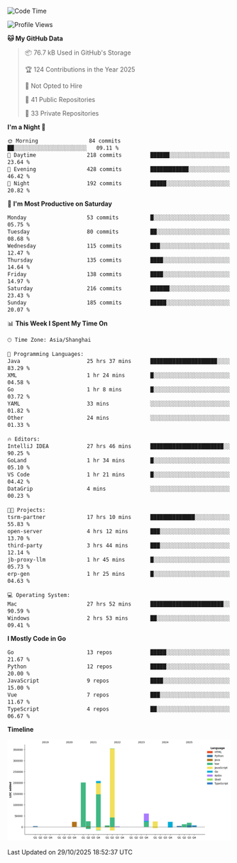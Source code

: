<!--START_SECTION:waka-->
![Code Time](http://img.shields.io/badge/Code%20Time-4%2C555%20hrs%206%20mins-blue)

![Profile Views](http://img.shields.io/badge/Profile%20Views-0-blue)

**🐱 My GitHub Data** 

> 📦 76.7 kB Used in GitHub's Storage 
 > 
> 🏆 124 Contributions in the Year 2025
 > 
> 🚫 Not Opted to Hire
 > 
> 📜 41 Public Repositories 
 > 
> 🔑 33 Private Repositories 
 > 
**I'm a Night 🦉** 

```text
🌞 Morning                84 commits          ██░░░░░░░░░░░░░░░░░░░░░░░   09.11 % 
🌆 Daytime                218 commits         ██████░░░░░░░░░░░░░░░░░░░   23.64 % 
🌃 Evening                428 commits         ████████████░░░░░░░░░░░░░   46.42 % 
🌙 Night                  192 commits         █████░░░░░░░░░░░░░░░░░░░░   20.82 % 
```
📅 **I'm Most Productive on Saturday** 

```text
Monday                   53 commits          █░░░░░░░░░░░░░░░░░░░░░░░░   05.75 % 
Tuesday                  80 commits          ██░░░░░░░░░░░░░░░░░░░░░░░   08.68 % 
Wednesday                115 commits         ███░░░░░░░░░░░░░░░░░░░░░░   12.47 % 
Thursday                 135 commits         ████░░░░░░░░░░░░░░░░░░░░░   14.64 % 
Friday                   138 commits         ████░░░░░░░░░░░░░░░░░░░░░   14.97 % 
Saturday                 216 commits         ██████░░░░░░░░░░░░░░░░░░░   23.43 % 
Sunday                   185 commits         █████░░░░░░░░░░░░░░░░░░░░   20.07 % 
```


📊 **This Week I Spent My Time On** 

```text
🕑︎ Time Zone: Asia/Shanghai

💬 Programming Languages: 
Java                     25 hrs 37 mins      █████████████████████░░░░   83.29 % 
XML                      1 hr 24 mins        █░░░░░░░░░░░░░░░░░░░░░░░░   04.58 % 
Go                       1 hr 8 mins         █░░░░░░░░░░░░░░░░░░░░░░░░   03.72 % 
YAML                     33 mins             ░░░░░░░░░░░░░░░░░░░░░░░░░   01.82 % 
Other                    24 mins             ░░░░░░░░░░░░░░░░░░░░░░░░░   01.33 % 

🔥 Editors: 
IntelliJ IDEA            27 hrs 46 mins      ███████████████████████░░   90.25 % 
GoLand                   1 hr 34 mins        █░░░░░░░░░░░░░░░░░░░░░░░░   05.10 % 
VS Code                  1 hr 21 mins        █░░░░░░░░░░░░░░░░░░░░░░░░   04.42 % 
DataGrip                 4 mins              ░░░░░░░░░░░░░░░░░░░░░░░░░   00.23 % 

🐱‍💻 Projects: 
tsrm-partner             17 hrs 10 mins      ██████████████░░░░░░░░░░░   55.83 % 
open-server              4 hrs 12 mins       ███░░░░░░░░░░░░░░░░░░░░░░   13.70 % 
third-party              3 hrs 44 mins       ███░░░░░░░░░░░░░░░░░░░░░░   12.14 % 
jb-proxy-llm             1 hr 45 mins        █░░░░░░░░░░░░░░░░░░░░░░░░   05.73 % 
erp-gen                  1 hr 25 mins        █░░░░░░░░░░░░░░░░░░░░░░░░   04.63 % 

💻 Operating System: 
Mac                      27 hrs 52 mins      ███████████████████████░░   90.59 % 
Windows                  2 hrs 53 mins       ██░░░░░░░░░░░░░░░░░░░░░░░   09.41 % 
```

**I Mostly Code in Go** 

```text
Go                       13 repos            █████░░░░░░░░░░░░░░░░░░░░   21.67 % 
Python                   12 repos            █████░░░░░░░░░░░░░░░░░░░░   20.00 % 
JavaScript               9 repos             ████░░░░░░░░░░░░░░░░░░░░░   15.00 % 
Vue                      7 repos             ███░░░░░░░░░░░░░░░░░░░░░░   11.67 % 
TypeScript               4 repos             ██░░░░░░░░░░░░░░░░░░░░░░░   06.67 % 
```



**Timeline**

![Lines of Code chart](https://raw.githubusercontent.com/youtiaoguagua/youtiaoguagua/master/assets/bar_graph.png)


 Last Updated on 29/10/2025 18:52:37 UTC
<!--END_SECTION:waka-->